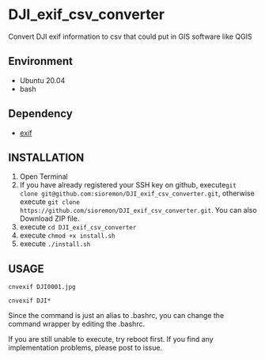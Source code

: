 # DJI_exif_csv_converter
Convert DJI exif information to csv that could put in GIS software like QGIS

## Environment
- Ubuntu 20.04
- bash
## Dependency
- [exif](https://packages.ubuntu.com/groovy/exif)

## INSTALLATION
1. Open Terminal
2. If you have already registered your SSH key on github, execute```git clone git@github.com:sioremon/DJI_exif_csv_converter.git```, otherwise execute ```git clone https://github.com/sioremon/DJI_exif_csv_converter.git```. You can also Download ZIP file.
3. execute ```cd DJI_exif_csv_converter```
4. execute ```chmod +x install.sh```
5. execute ```./install.sh```

## USAGE
```
cnvexif DJI0001.jpg
```
```
cnvexif DJI* 
```
Since the command is just an alias to .bashrc, you can change the command wrapper by editing the .bashrc.  

If you are still unable to execute, try reboot first. If you find any implementation problems, please post to issue.

